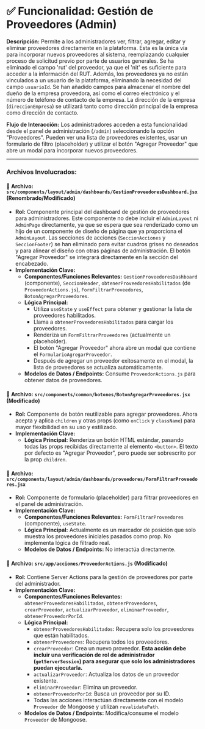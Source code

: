 # ✅ Funcionalidad: Gestión de Proveedores (Admin)

**Descripción:** Permite a los administradores ver, filtrar, agregar, editar y eliminar proveedores directamente en la plataforma. Esta es la única vía para incorporar nuevos proveedores al sistema, reemplazando cualquier proceso de solicitud previo por parte de usuarios generales. Se ha eliminado el campo 'rut' del proveedor, ya que el 'nit' es suficiente para acceder a la información del RUT. Además, los proveedores ya no están vinculados a un usuario de la plataforma, eliminando la necesidad del campo `usuarioId`. Se han añadido campos para almacenar el nombre del dueño de la empresa proveedora, así como el correo electrónico y el número de teléfono de contacto de la empresa. La dirección de la empresa (`direccionEmpresa`) se utilizará tanto como dirección principal de la empresa como dirección de contacto.

**Flujo de Interacción:** Los administradores acceden a esta funcionalidad desde el panel de administración (`/admin`) seleccionando la opción "Proveedores". Pueden ver una lista de proveedores existentes, usar un formulario de filtro (placeholder) y utilizar el botón "Agregar Proveedor" que abre un modal para incorporar nuevos proveedores.

---

### Archivos Involucrados:

#### 📄 **Archivo:** `src/components/layout/admin/dashboards/GestionProveedoresDashboard.jsx` (Renombrado/Modificado)
* **Rol:** Componente principal del dashboard de gestión de proveedores para administradores. Este componente no debe incluir el `AdminLayout` ni `AdminPage` directamente, ya que se espera que sea renderizado como un hijo de un componente de diseño de página que ya proporciona el `AdminLayout`. Las secciones de acciones (`SeccionAcciones` y `SeccionFooter`) se han eliminado para evitar cuadros grises no deseados y para alinear el diseño con otras páginas de administración. El botón "Agregar Proveedor" se integrará directamente en la sección del encabezado.
* **Implementación Clave:**
    * **Componentes/Funciones Relevantes:** `GestionProveedoresDashboard` (componente), `SeccionHeader`, `obtenerProveedoresHabilitados` (de `ProveedorActions.js`), `FormFiltrarProveedores`, `BotonAgregarProveedores`.
    * **Lógica Principal:**
        *   Utiliza `useState` y `useEffect` para obtener y gestionar la lista de proveedores habilitados.
        *   Llama a `obtenerProveedoresHabilitados` para cargar los proveedores.
        *   Renderiza un `FormFiltrarProveedores` (actualmente un placeholder).
        *   El botón "Agregar Proveedor" ahora abre un modal que contiene el `FormularioAgregarProveedor`.
        *   Después de agregar un proveedor exitosamente en el modal, la lista de proveedores se actualiza automáticamente.
    * **Modelos de Datos / Endpoints:** Consume `ProveedorActions.js` para obtener datos de proveedores.

#### 📄 **Archivo:** `src/components/common/botones/BotonAgregarProveedores.jsx` (Modificado)
* **Rol:** Componente de botón reutilizable para agregar proveedores. Ahora acepta y aplica `children` y otras props (como `onClick` y `className`) para mayor flexibilidad en su uso y estilizado.
* **Implementación Clave:**
    * **Lógica Principal:** Renderiza un botón HTML estándar, pasando todas las props recibidas directamente al elemento `<button>`. El texto por defecto es "Agregar Proveedor", pero puede ser sobrescrito por la prop `children`.

#### 📄 **Archivo:** `src/components/layout/admin/dashboards/proveedores/FormFiltrarProveedores.jsx`
* **Rol:** Componente de formulario (placeholder) para filtrar proveedores en el panel de administración.
* **Implementación Clave:**
    * **Componentes/Funciones Relevantes:** `FormFiltrarProveedores` (componente), `useState`.
    * **Lógica Principal:** Actualmente es un marcador de posición que solo muestra los proveedores iniciales pasados como prop. No implementa lógica de filtrado real.
    * **Modelos de Datos / Endpoints:** No interactúa directamente.

#### 📄 **Archivo:** `src/app/acciones/ProveedorActions.js` (Modificado)
* **Rol:** Contiene Server Actions para la gestión de proveedores por parte del administrador.
* **Implementación Clave:**
    * **Componentes/Funciones Relevantes:** `obtenerProveedoresHabilitados`, `obtenerProveedores`, `crearProveedor`, `actualizarProveedor`, `eliminarProveedor`, `obtenerProveedorPorId`.
    * **Lógica Principal:**
        *   `obtenerProveedoresHabilitados`: Recupera solo los proveedores que están habilitados.
        *   `obtenerProveedores`: Recupera todos los proveedores.
        *   `crearProveedor`: Crea un nuevo proveedor. **Esta acción debe incluir una verificación de rol de administrador (`getServerSession`) para asegurar que solo los administradores puedan ejecutarla.**
        *   `actualizarProveedor`: Actualiza los datos de un proveedor existente.
        *   `eliminarProveedor`: Elimina un proveedor.
        *   `obtenerProveedorPorId`: Busca un proveedor por su ID.
        *   Todas las acciones interactúan directamente con el modelo `Proveedor` de Mongoose y utilizan `revalidatePath`.
    * **Modelos de Datos / Endpoints:** Modifica/consume el modelo `Proveedor` de Mongoose.
